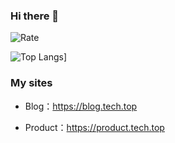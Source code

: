 ### Hi there 👋

![Rate](https://github-readme-stats.vercel.app/api?username=godtail&show_icons=true&count_private=true)

![Top Langs](https://github-readme-stats.vercel.app/api/top-langs/?username=godtail)]

### My sites

- Blog：<https://blog.tech.top>

- Product：<https://product.tech.top>
